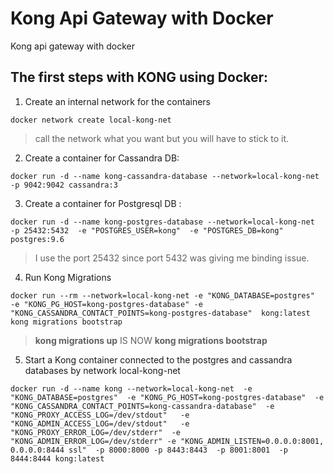 # Kong Api Gateway with Docker
Kong api gateway with docker

## The first steps with KONG using Docker:

1. Create an internal network for the containers
```
docker network create local-kong-net
```
> call the network what you want but you will have to stick to it.

2. Create a container for Cassandra DB:
```
docker run -d --name kong-cassandra-database --network=local-kong-net  -p 9042:9042 cassandra:3
```


3. Create a container for Postgresql DB : 
```
docker run -d --name kong-postgres-database --network=local-kong-net  -p 25432:5432  -e "POSTGRES_USER=kong"  -e "POSTGRES_DB=kong"  postgres:9.6
```
> I use the port 25432 since port 5432 was giving me  binding issue.

4. Run Kong Migrations 
```
docker run --rm --network=local-kong-net -e "KONG_DATABASE=postgres"  -e "KONG_PG_HOST=kong-postgres-database" -e "KONG_CASSANDRA_CONTACT_POINTS=kong-postgres-database"  kong:latest kong migrations bootstrap
```
> **kong migrations up** IS NOW  **kong migrations bootstrap**

5. Start a Kong container connected to the postgres and cassandra databases by  network local-kong-net
```
docker run -d --name kong --network=local-kong-net  -e "KONG_DATABASE=postgres"  -e "KONG_PG_HOST=kong-postgres-database"  -e "KONG_CASSANDRA_CONTACT_POINTS=kong-cassandra-database"  -e "KONG_PROXY_ACCESS_LOG=/dev/stdout"   -e "KONG_ADMIN_ACCESS_LOG=/dev/stdout"   -e "KONG_PROXY_ERROR_LOG=/dev/stderr"  -e "KONG_ADMIN_ERROR_LOG=/dev/stderr" -e "KONG_ADMIN_LISTEN=0.0.0.0:8001, 0.0.0.0:8444 ssl"  -p 8000:8000 -p 8443:8443  -p 8001:8001  -p 8444:8444 kong:latest
```
